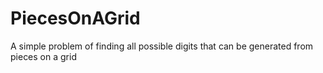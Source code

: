 # PiecesOnAGrid
A simple problem of finding all possible digits that can be generated from pieces on a grid
